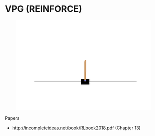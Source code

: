 # VPG (REINFORCE)


<div style="text-align:center"><img src="./cartpole3.gif" /></div>

Papers

  * http://incompleteideas.net/book/RLbook2018.pdf (Chapter 13)